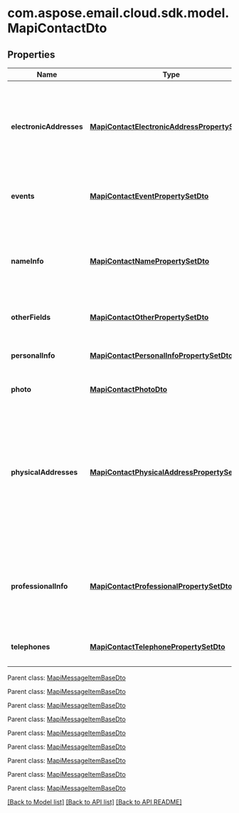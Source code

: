 
# com.aspose.email.cloud.sdk.model.MapiContactDto

## Properties
Name | Type | Description | Notes
------------ | ------------- | ------------- | -------------
**electronicAddresses** | [**MapiContactElectronicAddressPropertySetDto**](MapiContactElectronicAddressPropertySetDto.md) | Specify properties for up to three different e-mail addresses and three different fax addresses.              |  [optional]
**events** | [**MapiContactEventPropertySetDto**](MapiContactEventPropertySetDto.md) | Specify events associated with a contact.              |  [optional]
**nameInfo** | [**MapiContactNamePropertySetDto**](MapiContactNamePropertySetDto.md) | The properties are used to specify the name of the person represented by the contact.              |  [optional]
**otherFields** | [**MapiContactOtherPropertySetDto**](MapiContactOtherPropertySetDto.md) | Specify other fields of contact.              |  [optional]
**personalInfo** | [**MapiContactPersonalInfoPropertySetDto**](MapiContactPersonalInfoPropertySetDto.md) | Specify other additional contact information.              |  [optional]
**photo** | [**MapiContactPhotoDto**](MapiContactPhotoDto.md) | Contact photo.              |  [optional]
**physicalAddresses** | [**MapiContactPhysicalAddressPropertySetDto**](MapiContactPhysicalAddressPropertySetDto.md) | Specify three physical addresses: Home Address, Work Address, and Other Address. One of the addresses can be marked as the Mailing Address.              |  [optional]
**professionalInfo** | [**MapiContactProfessionalPropertySetDto**](MapiContactProfessionalPropertySetDto.md) | Properties are used to store professional details for the person represented by the contact.              |  [optional]
**telephones** | [**MapiContactTelephonePropertySetDto**](MapiContactTelephonePropertySetDto.md) | Specify telephone numbers for the contact.              |  [optional]

 Parent class: [MapiMessageItemBaseDto](MapiMessageItemBaseDto.md)
    
    

 Parent class: [MapiMessageItemBaseDto](MapiMessageItemBaseDto.md)
    
    

 Parent class: [MapiMessageItemBaseDto](MapiMessageItemBaseDto.md)
    
    

 Parent class: [MapiMessageItemBaseDto](MapiMessageItemBaseDto.md)
    
    

 Parent class: [MapiMessageItemBaseDto](MapiMessageItemBaseDto.md)
    
    

 Parent class: [MapiMessageItemBaseDto](MapiMessageItemBaseDto.md)
    
    

 Parent class: [MapiMessageItemBaseDto](MapiMessageItemBaseDto.md)
    
    

 Parent class: [MapiMessageItemBaseDto](MapiMessageItemBaseDto.md)
    
    

 Parent class: [MapiMessageItemBaseDto](MapiMessageItemBaseDto.md)
    
    


[[Back to Model list]](README.md#documentation-for-models) [[Back to API list]](README.md#documentation-for-api-endpoints) [[Back to API README]](README.md)


